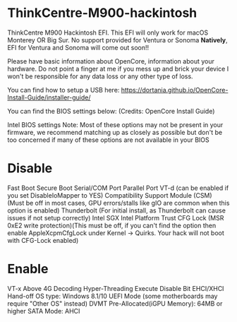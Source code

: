# ThinkCentre-M900-hackintosh
ThinkCentre M900 Hackintosh EFI.
This EFI will only work for macOS Monterey OR Big Sur. 
No support provided for Ventura or Sonoma **Natively**, EFI for Ventura and Sonoma will come out soon!!

Please have basic information about OpenCore, information about your hardware.
Do not point a finger at me if you mess up and brick your device I won't be responsible for any data loss or any other type of loss.

You can find how to setup a USB here: https://dortania.github.io/OpenCore-Install-Guide/installer-guide/


You can find the BIOS settings below:
(Credits: OpenCore Install Guide)

Intel BIOS settings
Note: Most of these options may not be present in your firmware, we recommend matching up as closely as possible but don't be too concerned if many of these options are not available in your BIOS
# Disable
Fast Boot
Secure Boot
Serial/COM Port
Parallel Port
VT-d (can be enabled if you set DisableIoMapper to YES)
Compatibility Support Module (CSM) (Must be off in most cases, GPU errors/stalls like gIO are common when this option is enabled)
Thunderbolt (For initial install, as Thunderbolt can cause issues if not setup correctly)
Intel SGX
Intel Platform Trust
CFG Lock (MSR 0xE2 write protection)(This must be off, if you can't find the option then enable AppleXcpmCfgLock under Kernel -> Quirks. Your hack will not boot with CFG-Lock enabled)
# Enable
VT-x
Above 4G Decoding
Hyper-Threading
Execute Disable Bit
EHCI/XHCI Hand-off
OS type: Windows 8.1/10 UEFI Mode (some motherboards may require "Other OS" instead)
DVMT Pre-Allocated(iGPU Memory): 64MB or higher
SATA Mode: AHCI




